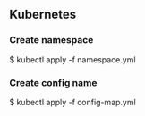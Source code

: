 ## Kubernetes

### Create namespace
$ kubectl apply -f namespace.yml

### Create config name
$ kubectl apply -f config-map.yml